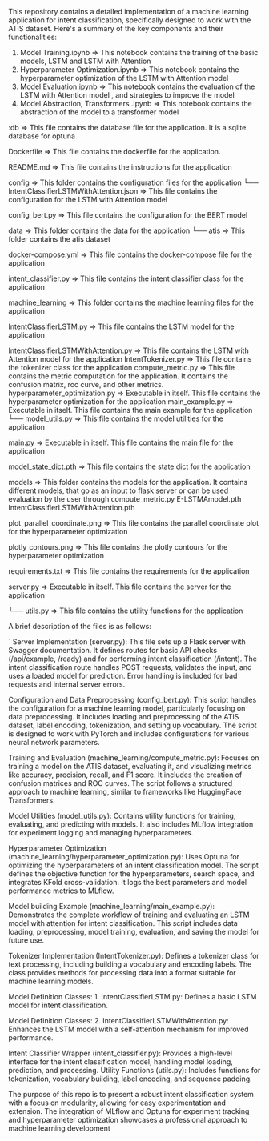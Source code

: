 This repository contains a detailed implementation of a machine learning application for intent classification, specifically designed to work with the ATIS dataset. 
Here's a summary of the key components and their functionalities:
1. Model Training.ipynb => This notebook contains the training of the basic models, LSTM and LSTM with Attention
2. Hyperparameter Optimization.ipynb => This notebook contains the hyperparameter optimization of the LSTM with Attention model 
3. Model Evaluation.ipynb => This notebook contains the evaluation of the LSTM with Attention model , and strategies to improve the model 
4. Model Abstraction, Transformers .ipynb => This notebook contains the abstraction of the model to a transformer model 

:db => This file contains the database file for the application. It is a sqlite database for optuna 

Dockerfile => This file contains the dockerfile for the application.  

README.md => This file contains the instructions for the application 

config => This folder contains the configuration files for the application 
└── IntentClassifierLSTMWithAttention.json => This file contains the configuration for the LSTM with Attention model 

config_bert.py => This file contains the configuration for the BERT model 

data  => This folder contains the data for the application 
└── atis => This folder contains the atis dataset 

docker-compose.yml => This file contains the docker-compose file for the application 

intent_classifier.py    => This file contains the intent classifier class for the application 

machine_learning => This folder contains the machine learning files for the application  

IntentClassifierLSTM.py => This file contains the LSTM model for the application  

IntentClassifierLSTMWithAttention.py => This file contains the LSTM with Attention model for the application  IntentTokenizer.py => This file contains the tokenizer class for the application  compute_metric.py  => This file contains the metric computation for the application. It contains the confusion matrix, roc curve, and other metrics.  hyperparameter_optimization.py => Executable in itself. This file contains the hyperparameter optimization for the application  main_example.py => Executable in itself. This file contains the main example for the application 
└── model_utils.py => This file contains the model utilities for the application 

main.py => Executable in itself. This file contains the main file for the application 

model_state_dict.pth => This file contains the state dict for the application

models => This folder contains the models for the application. It contains different models, that go as an input to flask server or can be used evaluation by the user through compute_metric.py  E-LSTMAmodel.pth   IntentClassifierLSTMWithAttention.pth  

plot_parallel_coordinate.png => This file contains the parallel coordinate plot for the hyperparameter optimization 

plotly_contours.png => This file contains the plotly contours for the hyperparameter optimization 

requirements.txt => This file contains the requirements for the application 

server.py => Executable in itself. This file contains the server for the application 

└── utils.py => This file contains the utility functions for the application 

A brief description of the files is as follows:

` Server Implementation (server.py): This file sets up a Flask server with Swagger documentation.
It defines routes for basic API checks (/api/example, /ready) and for performing intent classification (/intent).
The intent classification route handles POST requests, validates the input, and uses a loaded model for prediction.
Error handling is included for bad requests and internal server errors.

Configuration and Data Preprocessing (config_bert.py): This script handles the configuration for a machine learning model, particularly focusing on data preprocessing.
It includes loading and preprocessing of the ATIS dataset, label encoding, tokenization, and setting up vocabulary.
The script is designed to work with PyTorch and includes configurations for various neural network parameters.

Training and Evaluation (machine_learning/compute_metric.py): Focuses on training a model on the ATIS dataset, evaluating it, and visualizing metrics like accuracy, precision, recall, and F1 score.
It includes the creation of confusion matrices and ROC curves.
The script follows a structured approach to machine learning, similar to frameworks like HuggingFace Transformers.

Model Utilities (model_utils.py): Contains utility functions for training, evaluating, and predicting with models.
It also includes MLflow integration for experiment logging and managing hyperparameters.

Hyperparameter Optimization (machine_learning/hyperparameter_optimization.py): Uses Optuna for optimizing the hyperparameters of an intent classification model.
The script defines the objective function for the hyperparameters, search space, and integrates KFold cross-validation.
It logs the best parameters and model performance metrics to MLflow.

Model building Example (machine_learning/main_example.py): Demonstrates the complete workflow of training and evaluating an LSTM model with attention for intent classification.
This script includes data loading, preprocessing, model training, evaluation, and saving the model for future use.

Tokenizer Implementation (IntentTokenizer.py): Defines a tokenizer class for text processing, including building a vocabulary and encoding labels.
The class provides methods for processing data into a format suitable for machine learning models.

Model Definition Classes: 1. IntentClassifierLSTM.py: Defines a basic LSTM model for intent classification.

Model Definition Classes: 2. IntentClassifierLSTMWithAttention.py: Enhances the LSTM model with a self-attention mechanism for improved performance. 

Intent Classifier Wrapper (intent_classifier.py): Provides a high-level interface for the intent classification model, handling model loading, prediction, and processing.
Utility Functions (utils.py): Includes functions for tokenization, vocabulary building, label encoding, and sequence padding.

The purpose of this repo is to present a robust intent classification system with a focus on modularity, allowing for easy experimentation and extension. The integration of MLflow and Optuna for experiment tracking and hyperparameter optimization showcases a professional approach to machine learning development